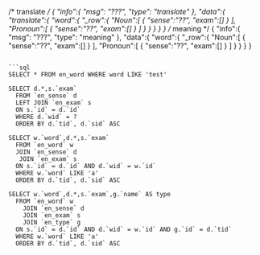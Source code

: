 
/* translate */
{
  "info":{
    "msg": "???",
    "type": "translate"
  },
  "data":{
    "translate":{
      "word":{
        "_row":{
          "Noun":[
            {
              "sense":"??",
              "exam":[]
            }
          ],
          "Pronoun":[
            {
              "sense":"??",
              "exam":[]
            }
          ]
        }
      }
    }
  }
}
/* meaning */
{
  "info":{
    "msg": "???",
    "type": "meaning"
  },
  "data":{
    "word":{
      "_row":{
        "Noun":[
          {
            "sense":"??",
            "exam":[]
          }
        ],
        "Pronoun":[
          {
            "sense":"??",
            "exam":[]
          }
        ]
      }
    }
  }
}
```

```sql
SELECT * FROM en_word WHERE word LIKE 'test'

SELECT d.*,s.`exam`
  FROM `en_sense` d
  LEFT JOIN `en_exam` s
  ON s.`id` = d.`id`
  WHERE d.`wid` = ?
  ORDER BY d.`tid`, d.`sid` ASC

SELECT w.`word`,d.*,s.`exam`
  FROM `en_word` w
  JOIN `en_sense` d
   JOIN `en_exam` s
  ON s.`id` = d.`id` AND d.`wid` = w.`id`
  WHERE w.`word` LIKE 'a'
  ORDER BY d.`tid`, d.`sid` ASC

SELECT w.`word`,d.*,s.`exam`,g.`name` AS type
  FROM `en_word` w
	JOIN `en_sense` d
	JOIN `en_exam` s
	JOIN `en_type` g
  ON s.`id` = d.`id` AND d.`wid` = w.`id` AND g.`id` = d.`tid`
  WHERE w.`word` LIKE 'a'
  ORDER BY d.`tid`, d.`sid` ASC
```